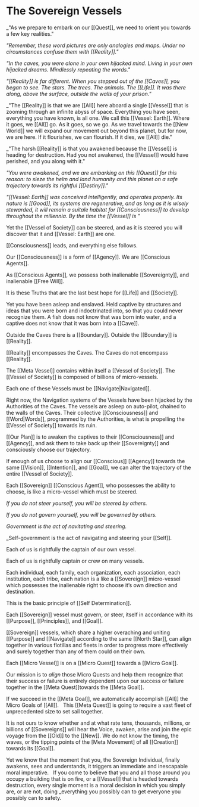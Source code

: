 # The Sovereign Vessels

_"As we prepare to embark on our [[Quest]], we need to orient you towards a few key realities." 

_"Remember, these word pictures are only analogies and maps. Under no circumstances confuse them with [[Reality]]."_

_"In the caves, you were alone in your own hijacked mind. Living in your own hijacked dreams. Mindlessly repeating the words."_

_"[[Reality]] is far different. When you stepped out of the [[Caves]], you began to see. The stars. The trees. The animals. The [[Life]]. It was there along, above the surface, outside the walls of your prison."_

_"The [[Reality]] is that we are [[All]] here aboard a single [[Vessel]] that is zooming through an infinite abyss of space. Everything you have seen, everything you have known, is all one. We call this [[Vessel: Earth]]. Where it goes, we [[All]] go. As it goes, so we go. As we travel towards the [[New World]] we will expand our movement out beyond this planet, but for now, we are here. If it flourishes, we can flourish. If it dies, we [[All]] die."

_"The harsh [[Reality]] is that you awakened because the [[Vessel]] is heading for destruction. Had you not awakened, the [[Vessel]] would have perished, and you along with it."

_"You were awakened, and we are embarking on this [[Quest]] for this reason: to sieze the helm and land humanity and this planet on a safe trajectory towards its rightful [[Destiny]]."_

_"[[Vessel: Earth]] was conceived intelligently, and operates properly. Its nature is [[Good]], its systems are regenerative, and as long as it is wisely stewarded, it will remain a suitale habitat for [[Consciousness]] to develop throughout the millennia. By the time the [[Vessel]] is "_

Yet the [[Vessel of Society]] can be steered, and as it is steered you will discover that it and [[Vessel: Earth]] are one. 

[[Consciousness]] leads, and everything else follows. 

Our [[Consciousness]] is a form of [[Agency]]. We are [[Conscious Agents]]. 

As [[Conscious Agents]], we possess both inalienable [[Sovereignty]], and inalienable [[Free Will]]. 

It is these Truths that are the last best hope for [[Life]] and [[Society]].

Yet you have been asleep and enslaved. Held captive by structures and ideas that you were born and indoctrinated into, so that you could never recognize them. A fish does not know that was born into water, and a captive does not know that it was born into a [[Cave]]. 

Outside the Caves there is a [[Boundary]]. Outside the [[Boundary]] is [[Reality]]. 

[[Reality]] encompasses the Caves. The Caves do not encompass [[Reality]]. 

The [[Meta Vessel]] contains within itself a [[Vessel of Society]]. The [[Vessel of Society]] is  composed of billions of micro-vessels. 

Each one of these Vessels must be [[Navigate|Navigated]]. 

Right now, the Navigation systems of the Vessels have been hijacked by the Authorities of the Caves. The vessels are asleep on auto-pilot, chained to the walls of the Caves. Their collective [[Consciousness]] and [[Word|Words]], programmed by the Authorities, is what is propelling the [[Vessel of Society]] towards its ruin. 

[[Our Plan]] is to awaken the captives to their [[Consciousness]] and [[Agency]], and ask them to take back up their [[Sovereignty]] and consciously choose our trajectory. 

If enough of us choose to align our [[Conscious]] [[Agency]] towards the same [[Vision]], [[Intention]], and [[Goal]], we can alter the trajectory of the entire [[Vessel of Society]]. 

Each [[Sovereign]] [[Conscious Agent]], who possesses the ability to choose, is like a micro-vessel which must be steered. 

_If you do not steer yourself, you will be steered by others._

_If you do not govern yourself, you will be governed by others._

_Government is the act of navitating and steering._

_Self-government is the act of navigating and steering your [[Self]].

Each of us is rightfully the captain of our own vessel. 

Each of us is rightfully captain or crew on many vessels. 

Each individual, each family, each organization, each association, each institution, each tribe, each nation is a like a [[Sovereign]] micro-vessel which possesses the inalienable right to choose it’s own direction and destination. 

This is the basic principle of [[Self Determination]]. 

Each [[Sovereign]] vessel must govern, or steer, itself in accordance with its [[Purpose]], [[Principles]], and [[Goal]].

[[Sovereign]] vessels, which share a higher overaching and uniting [[Purpose]] and [[Navigate]] according to the same [[North Star]], can align together in various flotillas and fleets in order to progress more effectively and surely together than any of them could on their own. 

Each [[Micro Vessel]] is on a [[Micro Quest]] towards a [[Micro Goal]]. 

Our mission is to _align_ those Micro Quests and help them recognize that their success or failure is entirely dependent upon our success or failure together in the [[Meta Quest]]towards the [[Meta Goal]]. 

If we succeed in the [[Meta Goal]], we automatically accomplish [[All]] the Micro Goals of [[All]]. 
 
This [[Meta Quest]] is going to require a vast fleet of unprecedented size to set sail together. 

It is not ours to know whether and at what rate tens, thousands, millions, or billions of [[Sovereigns]] will hear the Voice, awaken, arise and join the epic voyage from the [[Old]] to the [[New]]. We do not know the timing, the waves, or the tipping points of the [Meta Movement] of all [[Creation]] towards its [[Goal]]. 

Yet we know that the moment that you, the Sovereign Individual, finally awakens, sees and understands, it triggers an immediate and inescapable moral imperative.
 
If you come to believe that you and all those around you occupy a building that is on fire, or a [[Vessel]] that is headed towards destruction, every single moment is a moral decision in which you simply are, or are not, doing _everything you possibly can to get everyone you possibly can to safety. 